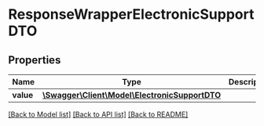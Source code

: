 # ResponseWrapperElectronicSupportDTO

## Properties
Name | Type | Description | Notes
------------ | ------------- | ------------- | -------------
**value** | [**\Swagger\Client\Model\ElectronicSupportDTO**](ElectronicSupportDTO.md) |  | [optional] 

[[Back to Model list]](../../README.md#documentation-for-models) [[Back to API list]](../../README.md#documentation-for-api-endpoints) [[Back to README]](../../README.md)

